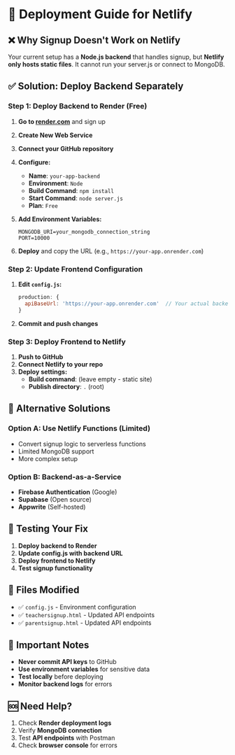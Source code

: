# 🚀 Deployment Guide for Netlify

## ❌ **Why Signup Doesn't Work on Netlify**

Your current setup has a **Node.js backend** that handles signup, but **Netlify only hosts static files**. It cannot run your server.js or connect to MongoDB.

## ✅ **Solution: Deploy Backend Separately**

### **Step 1: Deploy Backend to Render (Free)**

1. **Go to [render.com](https://render.com)** and sign up
2. **Create New Web Service**
3. **Connect your GitHub repository**
4. **Configure:**
   - **Name**: `your-app-backend`
   - **Environment**: `Node`
   - **Build Command**: `npm install`
   - **Start Command**: `node server.js`
   - **Plan**: `Free`

5. **Add Environment Variables:**
   ```
   MONGODB_URI=your_mongodb_connection_string
   PORT=10000
   ```

6. **Deploy** and copy the URL (e.g., `https://your-app.onrender.com`)

### **Step 2: Update Frontend Configuration**

1. **Edit `config.js`:**
   ```javascript
   production: {
     apiBaseUrl: 'https://your-app.onrender.com'  // Your actual backend URL
   }
   ```

2. **Commit and push changes**

### **Step 3: Deploy Frontend to Netlify**

1. **Push to GitHub**
2. **Connect Netlify to your repo**
3. **Deploy settings:**
   - **Build command**: (leave empty - static site)
   - **Publish directory**: `.` (root)

## 🔧 **Alternative Solutions**

### **Option A: Use Netlify Functions (Limited)**
- Convert signup logic to serverless functions
- Limited MongoDB support
- More complex setup

### **Option B: Backend-as-a-Service**
- **Firebase Authentication** (Google)
- **Supabase** (Open source)
- **Appwrite** (Self-hosted)

## 🧪 **Testing Your Fix**

1. **Deploy backend to Render**
2. **Update config.js with backend URL**
3. **Deploy frontend to Netlify**
4. **Test signup functionality**

## 📁 **Files Modified**

- ✅ `config.js` - Environment configuration
- ✅ `teachersignup.html` - Updated API endpoints
- ✅ `parentsignup.html` - Updated API endpoints

## 🚨 **Important Notes**

- **Never commit API keys** to GitHub
- **Use environment variables** for sensitive data
- **Test locally** before deploying
- **Monitor backend logs** for errors

## 🆘 **Need Help?**

1. Check **Render deployment logs**
2. Verify **MongoDB connection**
3. Test **API endpoints** with Postman
4. Check **browser console** for errors
